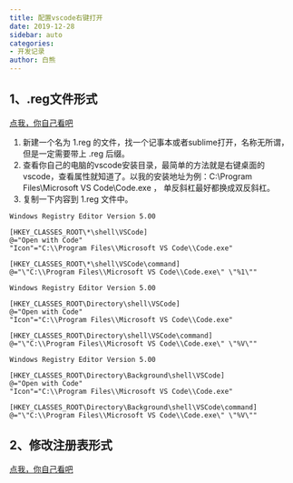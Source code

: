 ```yaml
---
title: 配置vscode右键打开
date: 2019-12-28
sidebar: auto
categories:
- 开发记录
author: 白熊
---
```


## 1、.reg文件形式

[点我，你自己看吧](https://blog.csdn.net/GreekMrzzJ/article/details/82194913 )

1. 新建一个名为 1.reg 的文件，找一个记事本或者sublime打开，名称无所谓，但是一定需要带上 .reg 后缀。
2. 查看你自己的电脑的vscode安装目录，最简单的方法就是右键桌面的vscode，查看属性就知道了。以我的安装地址为例：C:\\Program Files\\Microsoft VS Code\\Code.exe ， 单反斜杠最好都换成双反斜杠。
3. 复制一下内容到 1.reg 文件中。

```
Windows Registry Editor Version 5.00

[HKEY_CLASSES_ROOT\*\shell\VSCode]
@="Open with Code"
"Icon"="C:\\Program Files\\Microsoft VS Code\\Code.exe"

[HKEY_CLASSES_ROOT\*\shell\VSCode\command]
@="\"C:\\Program Files\\Microsoft VS Code\\Code.exe\" \"%1\""

Windows Registry Editor Version 5.00

[HKEY_CLASSES_ROOT\Directory\shell\VSCode]
@="Open with Code"
"Icon"="C:\\Program Files\\Microsoft VS Code\\Code.exe"

[HKEY_CLASSES_ROOT\Directory\shell\VSCode\command]
@="\"C:\\Program Files\\Microsoft VS Code\\Code.exe\" \"%V\""

Windows Registry Editor Version 5.00

[HKEY_CLASSES_ROOT\Directory\Background\shell\VSCode]
@="Open with Code"
"Icon"="C:\\Program Files\\Microsoft VS Code\\Code.exe"

[HKEY_CLASSES_ROOT\Directory\Background\shell\VSCode\command]
@="\"C:\\Program Files\\Microsoft VS Code\\Code.exe\" \"%V\""
```

## 2、修改注册表形式

[点我，你自己看吧](https://blog.csdn.net/zzsan/article/details/79305279)

